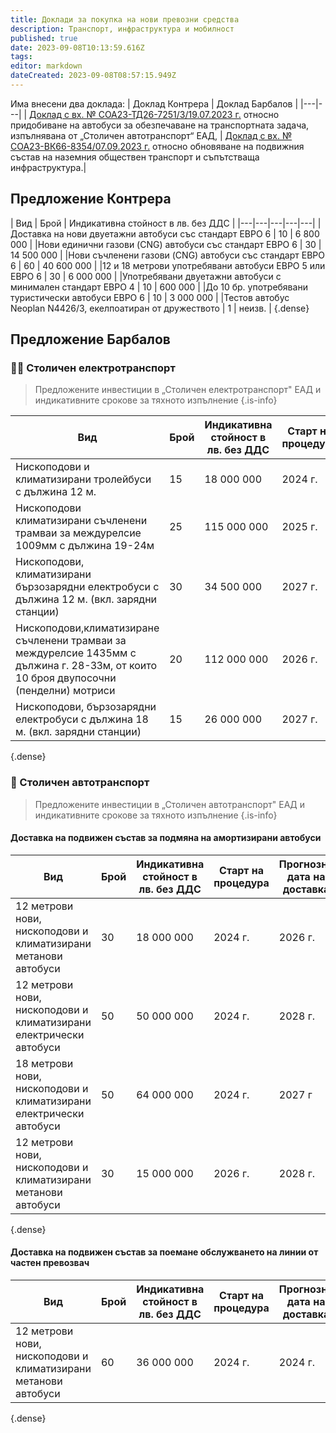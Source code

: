 ```yaml
---
title: Доклади за покупка на нови превозни средства
description: Транспорт, инфраструктура и мобилност
published: true
date: 2023-09-08T10:13:59.616Z
tags: 
editor: markdown
dateCreated: 2023-09-08T08:57:15.949Z
---
```


Има внесени два доклада:
| Доклад Контрера  | Доклад Барбалов  |
|---|---|
| [Доклад с вх. № СОА23-ТД26-7251/3/19.07.2023 г.](https://drive.google.com/file/d/1TfmbvkGSOZn6207UeY9uvxLm6fOU20ep/view?usp=drive_link) относно придобиване на автобуси за обезпечаване на транспортната задача, изпълнявана от „Столичен автотранспорт“ ЕАД, | [Доклад с вх. № СОА23-ВК66-8354/07.09.2023 г.](https://drive.google.com/file/d/1h_t7Y4pais0IBEBNbST2AUooZXNAWRfN/view?usp=drive_link) относно обновяване на подвижния състав на наземния обществен транспорт и съпътстваща инфраструктура.|





## Предложение Контрера

| Вид | Брой | Индикативна стойност в лв. без ДДС |
|---|---|---|---|---|
|Доставка на нови двуетажни автобуси със стандарт ЕВРО 6 | 10 | 6 800 000 | 
|Нови единични газови (CNG) автобуси със стандарт ЕВРО 6 | 30 | 14 500 000 | 
|Нови съчленени газови (CNG) автобуси със стандарт ЕВРО 6 | 60 | 40 600 000 | 
|12 и 18 метрови употребявани автобуси ЕВРО 5 или ЕВРО 6 | 30 | 6 000 000 | 
|Употребявани двуетажни автобуси с минимален стандарт ЕВРО 4 | 10 | 600 000 | 
|До 10 бр. употребявани туристически автобуси ЕВРО 6 | 10 | 3 000 000 | 
|Тестов автобус Neoplan N4426/3, екелпоатиран от дружеството | 1 | неизв. | 
{.dense}

## Предложение Барбалов


### 🚋🚎 Столичен електротранспорт

> Предложените инвестиции в „Столичен електротранспорт" ЕАД и индикативните срокове за тяхното изпълнение
{.is-info}

| Вид | Брой | Индикативна стойност в лв. без ДДС |Старт на процедура | Прогнозна дата на доставка |
|---|---|---|---|---|
|Нископодови и климатизирани тролейбуси с дължина 12 м. |  15 | 18 000 000 | 2024 г.| 2026 г. |
| Нископодови климатизирани съчленени трамваи за междурелсие 1009мм с дължина 19-24м | 25 | 115 000 000 | 2025 г.| 2028 г. |
| Нископодови, климатизирани бързозарядни електробуси с дължина 12 м. (вкл. зарядни станции) | 30 | 34 500 000 | 2027 г.| 2029 г. |
| Нископодови,климатизиране съчленени трамваи за междурелсие 1435мм с дължина г. 28-ЗЗм, от които 10 броя двупосочни (пенделни) мотриси | 20 | 112 000 000 | 2026 г.| 2029 г. |
| Нископодови, бързозарядни електробуси с дължина 18 м. (вкл. зарядни станции)| 15 | 26 000 000 | 2027 г.| 2029 г. |
{.dense}

### 🚌 Столичен автотранспорт
> Предложените инвестиции в „Столичен автотранспорт" ЕАД и индикативните срокове за тяхното изпълнение
{.is-info}


#### Доставка на подвижен състав за подмяна на амортизирани автобуси

| Вид | Брой | Индикативна стойност в лв. без ДДС |Старт на процедура | Прогнозна дата на доставка |
|---|---|---|---|---|
|12 метрови нови, нископодови и климатизирани метанови автобуси |  30 | 18 000 000 | 2024 г.| 2026 г. |
|12 метрови нови, нископодови и климатизирани електрически автобуси |  50 | 50 000 000 | 2024 г.| 2028 г. |
|18 метрови нови, нископодови и климатизирани електрически автобуси |  50 | 64 000 000 | 2024 г.| 2027 г |
|12 метрови нови, нископодови и климатизирани метанови автобуси |  30 | 15 000 000 | 2026 г.| 2028 г. |
{.dense}

#### Доставка на подвижен състав за поемане обслужването на линии от частен превозвач

| Вид | Брой | Индикативна стойност в лв. без ДДС |Старт на процедура | Прогнозна дата на доставка |
|---|---|---|---|---|
|12 метрови нови, нископодови и климатизирани метанови автобуси |  60 | 36 000 000 | 2024 г.| 2024 г. |
{.dense}
